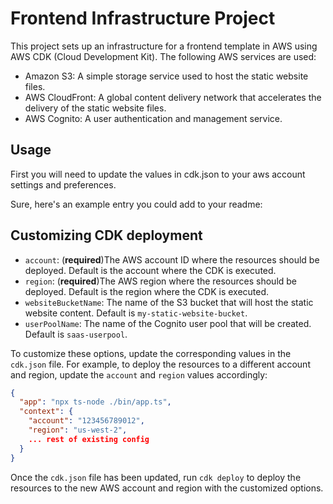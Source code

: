 # Frontend Infrastructure Project

This project sets up an infrastructure for a frontend template in AWS using AWS CDK (Cloud Development Kit). The following AWS services are used:

- Amazon S3: A simple storage service used to host the static website files.
- AWS CloudFront: A global content delivery network that accelerates the delivery of the static website files.
- AWS Cognito: A user authentication and management service.

## Usage

First you will need to update the values in cdk.json to your aws account settings and preferences. 

Sure, here's an example entry you could add to your readme:

## Customizing CDK deployment

- `account`: (**required**)The AWS account ID where the resources should be deployed. Default is the account where the CDK is executed.
- `region`:  (**required**)The AWS region where the resources should be deployed. Default is the region where the CDK is executed.
- `websiteBucketName`: The name of the S3 bucket that will host the static website content. Default is `my-static-website-bucket`.
- `userPoolName`: The name of the Cognito user pool that will be created. Default is `saas-userpool`.

To customize these options, update the corresponding values in the `cdk.json` file. For example, to deploy the resources to a different account and region, update the `account` and `region` values accordingly:

```json
{
  "app": "npx ts-node ./bin/app.ts",
  "context": {
    "account": "123456789012",
    "region": "us-west-2",
    ... rest of existing config
  }
}
```

Once the `cdk.json` file has been updated, run `cdk deploy` to deploy the resources to the new AWS account and region with the customized options.